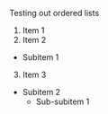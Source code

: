 Testing out ordered lists

1. Item 1
2. Item 2
  * Subitem 1
3. Item 3
  * Subitem 2
    * Sub-subitem 1